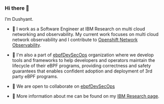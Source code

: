 ### Hi there 👋

I’m Dushyant.

- 🔭 I work as a Software Engineer at IBM Research on multi cloud networking and observability. My current work focuses on multi cloud network observability and I contribute to [Openshift Network Observability](https://github.com/netobserv).

- 🌱 I'm also a part of [ebpfDevSecOps](https://github.com/eBPFDevSecTools) organization where we develop tools and frameworks to help developers and operators maintain the lifecycle of their eBPF programs, providing correctness and safety guarantees that enables confident adoption and deployment of 3rd party eBPF programs. 

- 👯 We are open to collaborate on [ebpfDevSecOps](https://github.com/eBPFDevSecTools)

- 💬 More information about me can be found on my [IBM Research page](https://research.ibm.com/people/dushyant-behl).

<!--
**dushyantbehl/dushyantbehl** is a ✨ _special_ ✨ repository because its `README.md` (this file) appears on your GitHub profile.

Here are some ideas to get you started:

- 🔭 I’m currently working on ...
- 🌱 I’m currently learning ...
- 👯 I’m looking to collaborate on ...
- 🤔 I’m looking for help with ...
- 💬 Ask me about ...
- 📫 How to reach me: ...
- 😄 Pronouns: ...
- ⚡ Fun fact: ...
-->
